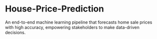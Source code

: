 # House-Price-Prediction
An end-to-end machine learning pipeline that forecasts home sale prices with high accuracy, empowering stakeholders to make data-driven decisions.
